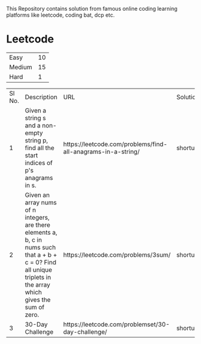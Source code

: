 This Repository contains solution from famous online coding learning platforms like leetcode, coding bat, dcp etc.

<H1>Leetcode</H1>

<Table>
  <tr>
    <td>Easy</td>
    <td>10</td>
  </tr>
  <tr>
    <td>Medium</td>
    <td>15</td>
  </tr>
  <tr>
    <td>Hard</td>
    <td>1</td>
  </tr>
</Table>

<Table>
  <tr>
    <td>Sl No.</td>
    <td>Description</td>
    <td>URL</td>
    <td>Solution</td>
  </tr>
  
  <tr>
    <td>1</td>
    <td>Given a string s and a non-empty string p, find all the start indices of p's anagrams in s.</td>
    <td>https://leetcode.com/problems/find-all-anagrams-in-a-string/</td>
    <td>shorturl.at/cdeLQ</td>
  </tr>
  
   <tr>
    <td>2</td>
    <td>Given an array nums of n integers, are there elements a, b, c in nums such that a + b + c = 0? Find all unique triplets in the array which gives the sum of zero.</td>
    <td>https://leetcode.com/problems/3sum/</td>
    <td>shorturl.at/euzO2</td>
  </tr>
  
  <tr>
    <td>3</td>
    <td>30-Day Challenge</td>
    <td>https://leetcode.com/problemset/30-day-challenge/</td>
    <td>shorturl.at/bjpDZ</td>
  </tr>
  
  
</Table>

